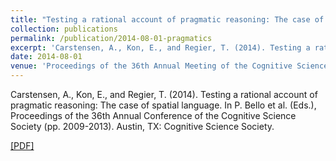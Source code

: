 ```yaml
---
title: "Testing a rational account of pragmatic reasoning: The case of spatial language"
collection: publications
permalink: /publication/2014-08-01-pragmatics
excerpt: 'Carstensen, A., Kon, E., and Regier, T. (2014). Testing a rational account of pragmatic reasoning: The case of spatial language. In P. Bello et al. (Eds.), Proceedings of the 36th Annual Conference of the Cognitive Science Society (pp. 2009-2013). Austin, TX: Cognitive Science Society. [[PDF]](http://abcarstensen.github.io/files/CarstensenKonRegier2014_Testing-a-rational-account-of-pragmatic-reasoning.pdf)'
date: 2014-08-01
venue: 'Proceedings of the 36th Annual Meeting of the Cognitive Science Society'
---
```

Carstensen, A., Kon, E., and Regier, T. (2014). Testing a rational account of pragmatic reasoning: The case of spatial language. In P. Bello et al. (Eds.), Proceedings of the 36th Annual Conference of the Cognitive Science Society (pp. 2009-2013). Austin, TX: Cognitive Science Society. 

[[PDF]](http://abcarstensen.github.io/files/CarstensenKonRegier2014_Testing-a-rational-account-of-pragmatic-reasoning.pdf)